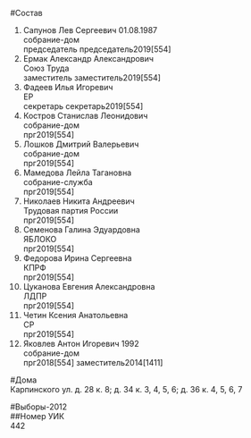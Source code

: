 #Состав  
1. Сапунов Лев Сергеевич 01.08.1987  
    собрание-дом  
    председатель председатель2019[554]  
2. Ермак Александр Александрович  
    Союз Труда  
    заместитель заместитель2019[554]  
3. Фадеев Илья Игоревич  
    ЕР  
    секретарь секретарь2019[554]  
4. Костров Станислав Леонидович  
    собрание-дом  
    прг2019[554]  
5. Лошков Дмитрий Валерьевич  
    собрание-дом  
    прг2019[554]  
6. Мамедова Лейла Тагановна  
    собрание-служба  
    прг2019[554]  
7. Николаев Никита Андреевич  
    Трудовая партия России  
    прг2019[554]  
8. Семенова Галина Эдуардовна  
    ЯБЛОКО  
    прг2019[554]  
9. Федорова Ирина Сергеевна  
    КПРФ  
    прг2019[554]  
10. Цуканова Евгения Александровна  
    ЛДПР  
    прг2019[554]  
11. Четин Ксения Анатольевна  
    СР  
    прг2019[554]  
12. Яковлев Антон Игоревич 1992  
    собрание-дом  
    прг2018[554] заместитель2014[1411]  

#Дома  
Карпинского ул. д. 28 к. 8; д. 34 к. 3, 4, 5, 6; д. 36 к. 4, 5, 6, 7  
  
#Выборы-2012  
##Номер УИК  
442  
